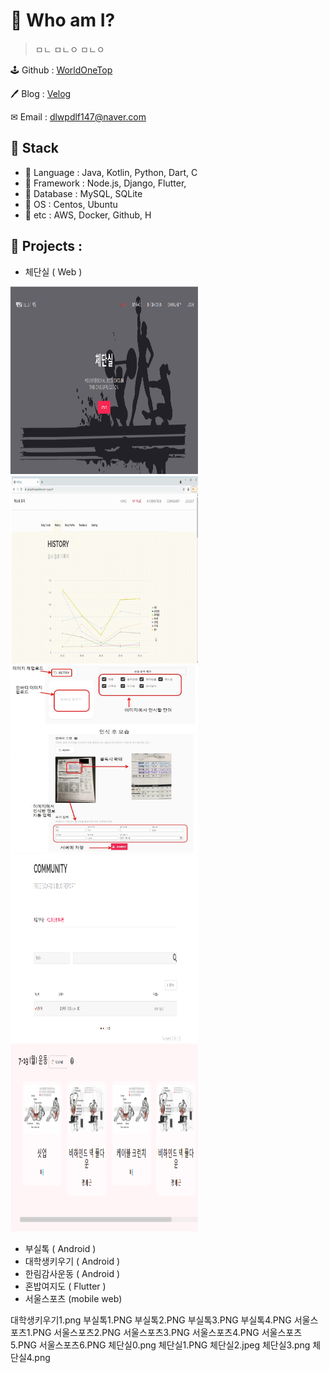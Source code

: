 # 🤔 Who am I?
> ㅁㄴ
> ㅁㄴㅇ
> ㅁㄴㅇ

🕹 Github : [WorldOneTop](https://github.com/WorldOneTop)

🖊 Blog : [Velog](https://velog.io/@dlwpdlf147)

✉ Email : dlwpdlf147@naver.com
<!-- ## 🏆 수상 경력

- 18년도 서공제 5등 수상 
- 19년도 서공제 5등 수상 
- 20년도 특급전사 달성
- 21년도 육군 병장 만기 전역
- 22년도 
 -->
## 📖 Stack

- 📕 Language : Java, Kotlin, Python, Dart, C
- 📙 Framework : Node.js, Django, Flutter, 
- 📗 Database : MySQL, SQLite
- 📘 OS : Centos, Ubuntu
- 📗 etc : AWS, Docker, Github, H


## 📌 Projects :
- 체단실 ( Web )
<img src="./img/체단실0.png" width="300" height="300"/>
<img src="./img/체단실1.PNG" width="300" height="300"/>
<img src="./img/체단실2.jpeg" width="300" height="300"/>
<img src="./img/체단실3.png" width="300" height="300"/>
<img src="./img/체단실4.png" width="300" height="300"/>

- 부실톡 ( Android )
- 대학생키우기 ( Android )
- 한림감사운동 ( Android )
- 혼밥여지도 ( Flutter )
- 서울스포츠 (mobile web)

대학생키우기1.png
부실톡1.PNG
부실톡2.PNG
부실톡3.PNG
부실톡4.PNG
서울스포츠1.PNG
서울스포츠2.PNG
서울스포츠3.PNG
서울스포츠4.PNG
서울스포츠5.PNG
서울스포츠6.PNG
체단실0.png
체단실1.PNG
체단실2.jpeg
체단실3.png
체단실4.png
